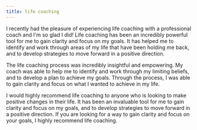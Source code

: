 ```yaml
---
title: life coaching
---
```


I recently had the pleasure of experiencing life coaching with a professional coach and I'm so glad I did! Life coaching has been an incredibly powerful tool for me to gain clarity and focus on my goals. It has helped me to identify and work through areas of my life that have been holding me back, and to develop strategies to move forward in a positive direction.

The life coaching process was incredibly insightful and empowering. My coach was able to help me to identify and work through my limiting beliefs, and to develop a plan to achieve my goals. Through the process, I was able to gain clarity and focus on what I wanted to achieve in my life.

I would highly recommend life coaching to anyone who is looking to make positive changes in their life. It has been an invaluable tool for me to gain clarity and focus on my goals, and to develop strategies to move forward in a positive direction. If you are looking for a way to gain clarity and focus on your goals, I highly recommend life coaching.